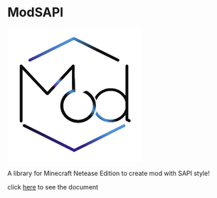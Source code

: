 # ModSAPI

<img src="pack_icon.png" width="300"/>

A library for Minecraft Netease Edition to create mod with SAPI style!

click [here](http://modsapi.pages.dev) to see the document
